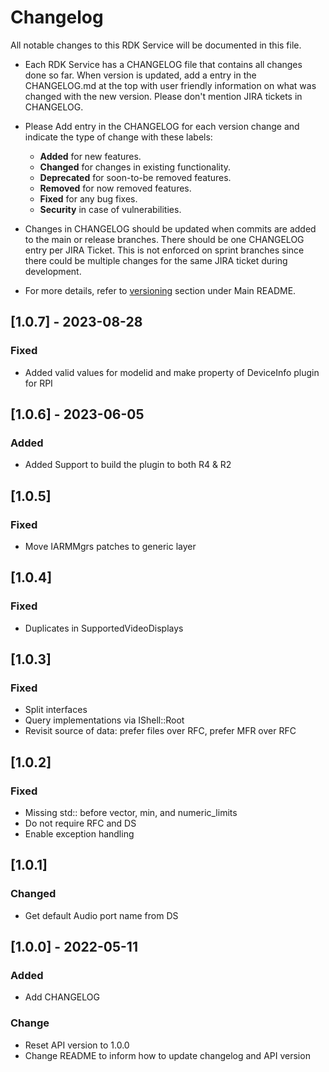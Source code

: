 # Changelog

All notable changes to this RDK Service will be documented in this file.

* Each RDK Service has a CHANGELOG file that contains all changes done so far. When version is updated, add a entry in the CHANGELOG.md at the top with user friendly information on what was changed with the new version. Please don't mention JIRA tickets in CHANGELOG. 

* Please Add entry in the CHANGELOG for each version change and indicate the type of change with these labels:
    * **Added** for new features.
    * **Changed** for changes in existing functionality.
    * **Deprecated** for soon-to-be removed features.
    * **Removed** for now removed features.
    * **Fixed** for any bug fixes.
    * **Security** in case of vulnerabilities.

* Changes in CHANGELOG should be updated when commits are added to the main or release branches. There should be one CHANGELOG entry per JIRA Ticket. This is not enforced on sprint branches since there could be multiple changes for the same JIRA ticket during development. 

* For more details, refer to [versioning](https://github.com/rdkcentral/rdkservices#versioning) section under Main README.

## [1.0.7] - 2023-08-28
### Fixed 
- Added valid values for modelid and make property of DeviceInfo plugin for RPI

## [1.0.6] - 2023-06-05
### Added 
- Added Support to build the plugin to both R4 & R2

## [1.0.5]
### Fixed
- Move IARMMgrs patches to generic layer

## [1.0.4]
### Fixed
- Duplicates in SupportedVideoDisplays

## [1.0.3]
### Fixed
- Split interfaces
- Query implementations via IShell::Root
- Revisit source of data: prefer files over RFC, prefer MFR over RFC

## [1.0.2]
### Fixed
- Missing std:: before vector, min, and numeric_limits
- Do not require RFC and DS
- Enable exception handling

## [1.0.1]
### Changed
- Get default Audio port name from DS

## [1.0.0] - 2022-05-11
### Added
- Add CHANGELOG

### Change
- Reset API version to 1.0.0
- Change README to inform how to update changelog and API version
